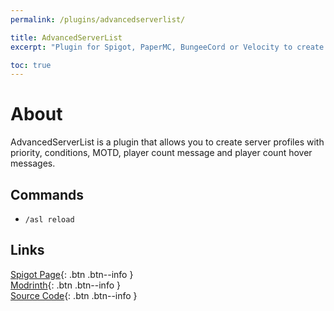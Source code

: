 ```yaml
---
permalink: /plugins/advancedserverlist/

title: AdvancedServerList
excerpt: "Plugin for Spigot, PaperMC, BungeeCord or Velocity to create custom MOTDs, Player count messages and more."

toc: true
---
```


# About
AdvancedServerList is a plugin that allows you to create server profiles with priority, conditions, MOTD, player count message and player count hover messages.

## Commands

- `/asl reload`

## Links

[<i class="fas fa-faucet"></i> Spigot Page](https://www.spigotmc.org/resources/102910/){: .btn .btn--info }  
[Modrinth](https://modrinth.com/mod/advancedserverlist){: .btn .btn--info }  
[<i class="fab fa-github"></i> Source Code](https://github.com/Andre601/AdvancedServerList){: .btn .btn--info }
